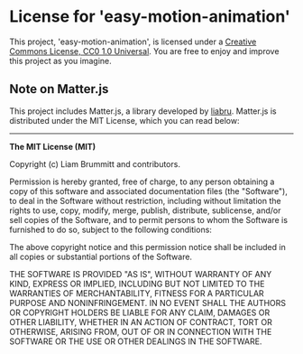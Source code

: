 # License for 'easy-motion-animation'

This project, 'easy-motion-animation', is licensed under a [Creative Commons License, CC0 1.0 Universal](https://creativecommons.org/publicdomain/zero/1.0/deed.en). You are free to enjoy and improve this project as you imagine.

## Note on Matter.js

This project includes Matter.js, a library developed by [liabru](https://github.com/liabru/matter-js/). Matter.js is distributed under the MIT License, which you can read below:

---

**The MIT License (MIT)**

Copyright (c) Liam Brummitt and contributors.

Permission is hereby granted, free of charge, to any person obtaining a copy
of this software and associated documentation files (the "Software"), to deal
in the Software without restriction, including without limitation the rights
to use, copy, modify, merge, publish, distribute, sublicense, and/or sell
copies of the Software, and to permit persons to whom the Software is
furnished to do so, subject to the following conditions:

The above copyright notice and this permission notice shall be included in
all copies or substantial portions of the Software.

THE SOFTWARE IS PROVIDED "AS IS", WITHOUT WARRANTY OF ANY KIND, EXPRESS OR
IMPLIED, INCLUDING BUT NOT LIMITED TO THE WARRANTIES OF MERCHANTABILITY,
FITNESS FOR A PARTICULAR PURPOSE AND NONINFRINGEMENT. IN NO EVENT SHALL THE
AUTHORS OR COPYRIGHT HOLDERS BE LIABLE FOR ANY CLAIM, DAMAGES OR OTHER
LIABILITY, WHETHER IN AN ACTION OF CONTRACT, TORT OR OTHERWISE, ARISING FROM,
OUT OF OR IN CONNECTION WITH THE SOFTWARE OR THE USE OR OTHER DEALINGS IN
THE SOFTWARE.